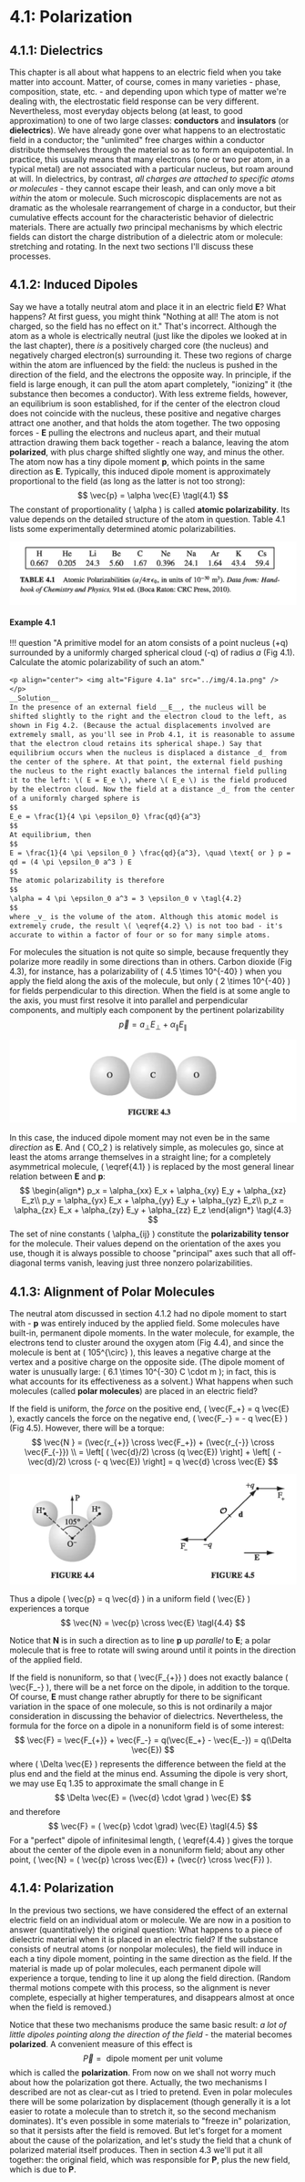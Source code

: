 # 4.1: Polarization

## 4.1.1: Dielectrics

This chapter is all about what happens to an electric field when you take matter into account. Matter, of course, comes in many varieties - phase, composition, state, etc. - and depending upon which type of matter we're dealing with, the electrostatic field response can be very different. Nevertheless, most everyday objects belong (at least, to good approximation) to one of two large classes: __conductors__ and __insulators__ (or __dielectrics__). We have already gone over what happens to an electrostatic field in a conductor; the "unlimited" free charges within a conductor distribute themselves through the material so as to form an equipotential. In practice, this usually means that many electrons (one or two per atom, in a typical metal) are not associated with a particular nucleus, but roam around at will. In dielectrics, by contrast, _all charges are attached to specific atoms or molecules_ - they cannot escape their leash, and can only move a bit _within_ the atom or molecule. Such microscopic displacements are not as dramatic as the wholesale rearrangement of charge in a conductor, but their cumulative effects account for the characteristic behavior of dielectric materials. There are actually _two_ principal mechanisms by which electric fields can distort the charge distribution of a dielectric atom or molecule: stretching and rotating. In the next two sections I'll discuss these processes.

## 4.1.2: Induced Dipoles

Say we have a totally neutral atom and place it in an electric field __E__? What happens? At first guess, you might think "Nothing at all! The atom is not charged, so the field has no effect on it." That's incorrect. Although the atom as a whole is electrically neutral (just like the dipoles we looked at in the last chapter), there _is_ a positively charged core (the nucleus) and negatively charged electron(s) surrounding it. These two regions of charge within the atom are influenced by the field: the nucleus is pushed in the direction of the field, and the electrons the opposite way. In principle, if the field is large enough, it can pull the atom apart completely, "ionizing" it (the substance then becomes a conductor). With less extreme fields, however, an equilibrium is soon established, for if the center of the electron cloud does not coincide with the nucleus, these positive and negative charges attract one another, and that holds the atom together. The two opposing forces - __E__ pulling the electrons and nucleus apart, and their mutual attraction drawing them back together - reach a balance, leaving the atom __polarized__, with plus charge shifted slightly one way, and minus the other. The atom now has a tiny dipole moment __p__, which points in the same direction as __E__. Typically, this induced dipole moment is approximately proportional to the field (as long as the latter is not too strong):
$$
\vec{p} = \alpha \vec{E} \tagl{4.1}
$$
The constant of proportionality \( \alpha \) is called __atomic polarizability__. Its value depends on the detailed structure of the atom in question. Table 4.1 lists some experimentally determined atomic polarizabilities.

<p align="center"> <img alt="Figure 4.1" src="../img/4.1.png" /> </p>

#### Example 4.1

!!! question "A primitive model for an atom consists of a point nucleus (+q) surrounded by a uniformly charged spherical cloud (-q) of radius _a_ (Fig 4.1). Calculate the atomic polarizability of such an atom."
    
    <p align="center"> <img alt="Figure 4.1a" src="../img/4.1a.png" /> </p>
    __Solution__
    In the presence of an external field __E__, the nucleus will be shifted slightly to the right and the electron cloud to the left, as shown in Fig 4.2. (Because the actual displacements involved are extremely small, as you'll see in Prob 4.1, it is reasonable to assume that the electron cloud retains its spherical shape.) Say that equilibrium occurs when the nucleus is displaced a distance _d_ from the center of the sphere. At that point, the external field pushing the nucleus to the right exactly balances the internal field pulling it to the left: \( E = E_e \), where \( E_e \) is the field produced by the electron cloud. Now the field at a distance _d_ from the center of a uniformly charged sphere is
    $$
    E_e = \frac{1}{4 \pi \epsilon_0} \frac{qd}{a^3} 
    $$
    At equilibrium, then
    $$
    E = \frac{1}{4 \pi \epsilon_0 } \frac{qd}{a^3}, \quad \text{ or } p = qd = (4 \pi \epsilon_0 a^3 ) E 
    $$
    The atomic polarizability is therefore
    $$
    \alpha = 4 \pi \epsilon_0 a^3 = 3 \epsilon_0 v \tagl{4.2}
    $$
    where _v_ is the volume of the atom. Although this atomic model is extremely crude, the result \( \eqref{4.2} \) is not too bad - it's accurate to within a factor of four or so for many simple atoms.

For molecules the situation is not quite so simple, because frequently they polarize more readily in some directions than in others. Carbon dioxide (Fig 4.3), for instance, has a polarizability of \( 4.5 \times 10^{-40} \) when you apply the field along the axis of the molecule, but only \( 2 \times 10^{-40} \) for fields perpendicular to this direction. When the field is at some angle to the axis, you must first resolve it into parallel and perpendicular components, and multiply each component by the pertinent polarizability
$$
\vec{p} = a_{\perp} E_{\perp} + \alpha_{\parallel} E_{\parallel} 
$$
<p align="center"> <img alt="Figure 4.3" src="../img/4.3.png" /> </p>

In this case, the induced dipole moment may not even be in the same _direction_ as __E__. And \( CO_2 \) is relatively simple, as molecules go, since at least the atoms arrange themselves in a straight line; for a completely asymmetrical molecule, \( \eqref{4.1} \) is replaced by the most general linear relation between __E__ and __p__:
$$
 \begin{align*}
 p_x = \alpha_{xx} E_x + \alpha_{xy} E_y + \alpha_{xz} E_z\\
 p_y = \alpha_{yx} E_x + \alpha_{yy} E_y + \alpha_{yz} E_z\\
 p_z = \alpha_{zx} E_x + \alpha_{zy} E_y + \alpha_{zz} E_z
 \end{align*}
 \tagl{4.3}
 $$ 
 The set of nine constants \( \alpha_{ij} \) constitute the __polarizability tensor__ for the molecule. Their values depend on the orientation of the axes you use, though it is always possible to choose "principal" axes such that all off-diagonal terms vanish, leaving just three nonzero polarizabilities.

## 4.1.3: Alignment of Polar Molecules

The neutral atom discussed in section 4.1.2 had no dipole moment to start with - __p__ was entirely induced by the applied field. Some molecules have built-in, permanent dipole moments. In the water molecule, for example, the electrons tend to cluster around the oxygen atom (Fig 4.4), and since the molecule is bent at \( 105^{\circ} \), this leaves a negative charge at the vertex and a positive charge on the opposite side. (The dipole moment of water is unusually large: \( 6.1 \times 10^{-30} C \cdot m \); in fact, this is what accounts for its effectiveness as a solvent.) What happens when such molecules (called __polar molecules__) are placed in an electric field?

If the field is uniform, the _force_ on the positive end, \( \vec{F_+} = q \vec{E} \), exactly cancels the force on the negative end, \( \vec{F_-} = - q \vec{E} \) (Fig 4.5). However, there will be a torque:
$$
\vec{N } = (\vec{r_{+}} \cross \vec{F_+}) + (\vec{r_{-}} \cross \vec{F_{-}}) \\
= \left[ ( \vec{d}/2) \cross (q \vec{E}) \right] + \left[ ( -\vec{d}/2) \cross (- q \vec{E}) \right] = q \vec{d} \cross \vec{E}
$$ 

<p align="center"> <img alt="Figure 4.4" src="../img/4.4.png" /> </p>

Thus a dipole \( \vec{p} = q \vec{d} \) in a uniform field \( \vec{E} \) experiences a torque
$$
\vec{N} = \vec{p} \cross \vec{E} \tagl{4.4}
$$

Notice that __N__ is in such a direction as to line __p__ up _parallel_ to __E__; a polar molecule that is free to rotate will swing around until it points in the direction of the applied field.

If the field is nonuniform, so that \( \vec{F_{+}} \) does not exactly balance \( \vec{F_-} \), there will be a net force on the dipole, in addition to the torque. Of course, __E__ must change rather abruptly for there to be significant variation in the space of one molecule, so this is not ordinarily a major consideration in discussing the behavior of dielectrics. Nevertheless, the formula for the force on a dipole in a nonuniform field is of some interest:
$$
\vec{F} =  \vec{F_{+}} + \vec{F_-} = q(\vec{E_+} - \vec{E_-}) = q(\Delta \vec{E})
$$
where \( \Delta \vec{E} \) represents the difference between the field at the plus end and the field at the minus end. Assuming the dipole is very short, we may use Eq 1.35 to approximate the small change in E
$$
\Delta \vec{E} = (\vec{d} \cdot \grad ) \vec{E}
$$
and therefore
$$
\vec{F} = ( \vec{p} \cdot \grad) \vec{E} \tagl{4.5}
$$
For a "perfect" dipole of infinitesimal length, \( \eqref{4.4} \) gives the torque about the center of the dipole even in a nonuniform field; about any other point, \( \vec{N} = ( \vec{p} \cross \vec{E}) + (\vec{r} \cross \vec{F}) \).

## 4.1.4: Polarization

In the previous two sections, we have considered the effect of an external electric field on an individual atom or molecule. We are now in a position to answer (quantitatively) the original question: What happens to a piece of dielectric material when it is placed in an electric field? If the substance consists of neutral atoms (or nonpolar molecules), the field will induce in each a tiny dipole moment, pointing in the same direction as the field. If the material is made up of polar molecules, each permanent dipole will experience a torque, tending to line it up along the field direction. (Random thermal motions compete with this process, so the alignment is never complete, especially at higher temperatures, and disappears almost at once when the field is removed.)

Notice that these two mechanisms produce the same basic result: _a lot of little dipoles pointing along the direction of the field_ - the material becomes __polarized__. A convenient measure of this effect is
$$
\vec{P} = \text{ dipole moment per unit volume }
$$
which is called the __polarization__. From now on we shall not worry much about how the polarization got there. Actually, the two mechanisms I described are not as clear-cut as I tried to pretend. Even in polar molecules there will be some polarization by displacement (though generally it is a lot easier to rotate a molecule than to stretch it, so the second mechanism dominates). It's even possible in some materials to "freeze in" polarization, so that it persists after the field is removed. But let's forget for a moment about the cause of the polarization, and let's study the field that a chunk of polarized material itself produces. Then in section 4.3 we'll put it all together: the original field, which was responsible for __P__, plus the new field, which is due to __P__.